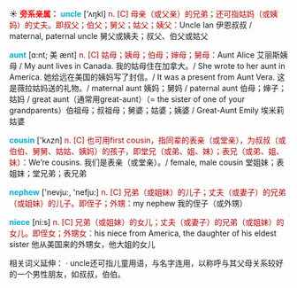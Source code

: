 ☀ <font color="red">**旁系亲属：**</font>
<font color="sky blue">**uncle**</font> ['ʌŋkl] 
<font color="#c00000">n. [C] 母亲（或父亲）的兄弟；还可指姑妈（或姨妈）的丈夫。即叔父；伯父；舅父；姑父；姨父：</font>Uncle Ian 伊恩叔叔 / maternal, paternal uncle 舅父或姨夫；叔父、伯父或姑父
           
<font color="sky blue">**aunt**</font> [ɑ:nt; 美 ænt]
<font color="#c00000">n. [C] 姑母；姨母；伯母；婶母；舅母：</font>Aunt Alice 艾丽斯姨母 / My aunt lives in Canada. 我的姑母住在加拿大。/ She wrote to her aunt in America. 她给远在美国的姨妈写了封信。/ It was a present from Aunt Vera. 这是薇拉姑妈送的礼物。/ maternal aunt 姨妈；舅妈 / paternal aunt 伯母；婶子；姑妈 / great aunt（通常用great-aunt）（= the sister of one of your grandparents）伯祖母；叔祖母；舅婆；姑婆；姨婆 / Great-Aunt Emily 埃米莉姑婆

<font color="sky blue">**cousin**</font> ['kʌzn] 
<font color="#c00000">n. [C] 也可用first cousin，指同辈的表亲（或堂亲），为叔叔（或伯伯、舅舅、姑姑、姨妈）的孩子，即堂兄（或弟、姐、妹）；表兄（或弟、姐、妹）：</font>We’re cousins. 我们是表亲（或堂亲）。/ female, male cousin 堂姐妹；表姐妹；堂兄弟；表兄弟

<font color="sky blue">**nephew**</font> ['nevju:, 'nefju:] 
<font color="#c00000">n. [C] 兄弟（或姐妹）的儿子；丈夫（或妻子）的兄弟（或姐妹）的儿子。即侄子；外甥：</font>my nephew 我的侄子（或外甥）

<font color="sky blue">**niece**</font> [ni:s] 
<font color="#c00000">n. [C] 兄弟（或姐妹）的女儿；丈夫（或妻子）的兄弟（或姐妹）的女儿。即侄女；外甥女：</font>his niece from America, the daughter of his eldest sister 他从美国来的外甥女，他大姐的女儿

相关词义延伸：
· uncle还可指儿童用语，与名字连用，以称呼与其父母关系较好的一个男性朋友，如叔叔，伯伯。
